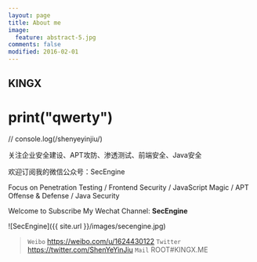 ```yaml
---
layout: page
title: About me
image:
  feature: abstract-5.jpg
comments: false
modified: 2016-02-01
---
```



KINGX
---
 # print("qwerty")
 
 // console.log(/shenyeyinjiu/)

关注企业安全建设、APT攻防、渗透测试、前端安全、Java安全

欢迎订阅我的微信公众号：SecEngine




Focus on Penetration Testing / Frontend Security / JavaScript Magic / APT Offense & Defense / Java Security

Welcome to Subscribe My Wechat Channel: **SecEngine**

![SecEngine]({{ site.url }}/images/secengine.jpg)

> `Weibo` <https://weibo.com/u/1624430122>
> `Twitter` <https://twitter.com/ShenYeYinJiu>
> `Mail` ROOT#KINGX.ME